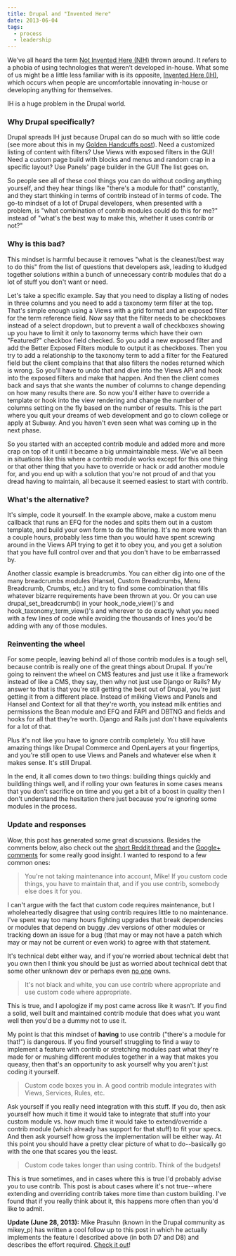 ```yaml
---
title: Drupal and "Invented Here"
date: 2013-06-04
tags:
  - process
  - leadership
---
```


We’ve all heard the term [Not Invented Here (NIH)](http://en.wikipedia.org/wiki/Not_invented_here) thrown around. It refers to a phobia of using technologies that weren’t developed in-house. What some of us might be a little less familiar with is its opposite, [Invented Here (IH)](http://en.wikipedia.org/wiki/Invented_here), which occurs when people are uncomfortable innovating in-house or developing anything for themselves.

IH is a huge problem in the Drupal world.

### Why Drupal specifically?

Drupal spreads IH just because Drupal can do so much with so little code (see more about this in my [Golden Handcuffs post](http://mikecr.it/ramblings/drupals-golden-handcuffs)). Need a customized listing of content with filters? Use Views with exposed filters in the GUI! Need a custom page build with blocks and menus and random crap in a specific layout? Use Panels' page builder in the GUI! The list goes on.

So people see all of these cool things you can do without coding anything yourself, and they hear things like "there's a module for that!" constantly, and they start thinking in terms of contrib instead of in terms of code. The go-to mindset of a lot of Drupal developers, when presented with a problem, is "what combination of contrib modules could do this for me?" instead of "what's the best way to make this, whether it uses contrib or not?"

### Why is this bad?

This mindset is harmful because it removes "what is the cleanest/best way to do this" from the list of questions that developers ask, leading to kludged together solutions within a bunch of unnecessary contrib modules that do a lot of stuff you don't want or need.

Let's take a specific example. Say that you need to display a listing of nodes in three columns and you need to add a taxonomy term filter at the top. That's simple enough using a Views with a grid format and an exposed filter for the term reference field. Now say that the filter needs to be checkboxes instead of a select dropdown, but to prevent a wall of checkboxes showing up you have to limit it only to taxonomy terms which have their own "Featured?" checkbox field checked. So you add a new exposed filter and add the Better Exposed Filters module to output it as checkboxes. Then you try to add a relationship to the taxonomy term to add a filter for the Featured field but the client complains that that also filters the nodes returned which is wrong. So you'll have to undo that and dive into the Views API and hook into the exposed filters and make that happen. And then the client comes back and says that she wants the number of columns to change depending on how many results there are. So now you'll either have to override a template or hook into the view rendering and change the number of columns setting on the fly based on the number of results. This is the part where you quit your dreams of web development and go to clown college or apply at Subway. And you haven't even seen what was coming up in the next phase.

So you started with an accepted contrib module and added more and more crap on top of it until it became a big unmaintainable mess. We've all been in situations like this where a contrib module works except for this one thing or that other thing that you have to override or hack or add another module for, and you end up with a solution that you're not proud of and that you dread having to maintain, all because it seemed easiest to start with contrib.

### What's the alternative?

It's simple, code it yourself. In the example above, make a custom menu callback that runs an EFQ for the nodes and spits them out in a custom template, and build your own form to do the filtering. It's no more work than a couple hours, probably less time than you would have spent screwing around in the Views API trying to get it to obey you, and you get a solution that you have full control over and that you don't have to be embarrassed by.

Another classic example is breadcrumbs. You can either dig into one of the many breadcrumbs modules (Hansel, Custom Breadcrumbs, Menu Breadcrumb, Crumbs, etc.) and try to find some combination that fills whatever bizarre requirements have been thrown at you. Or you can use drupal_set_breadcrumb() in your hook_node_view()'s and hook_taxonomy_term_view()'s and wherever to do exactly what you need with a few lines of code while avoiding the thousands of lines you'd be adding with any of those modules.

### Reinventing the wheel

For some people, leaving behind all of those contrib modules is a tough sell, because contrib is really one of the great things about Drupal. If you're going to reinvent the wheel on CMS features and just use it like a framework instead of like a CMS, they say, then why not just use Django or Rails? My answer to that is that you're still getting the best out of Drupal, you're just getting it from a different place. Instead of milking Views and Panels and Hansel and Context for all that they're worth, you instead milk entities and permissions the Bean module and EFQ and FAPI and DBTNG and fields and hooks for all that they're worth. Django and Rails just don't have equivalents for a lot of that.

Plus it's not like you have to ignore contrib completely. You still have amazing things like Drupal Commerce and OpenLayers at your fingertips, and you're still open to use Views and Panels and whatever else when it makes sense. It's still Drupal.

In the end, it all comes down to two things: building things quickly and buildling things well, and if rolling your own features in some cases means that you don't sacrifice on time and you get a bit of a boost in quality then I don't understand the hesitation there just because you're ignoring some modules in the process.

### Update and responses

Wow, this post has generated some great discussions. Besides the comments below, also check out the [short Reddit thread](http://www.reddit.com/r/drupal/comments/1fnlit/drupal_and_invented_here/) and the [Google+ comments](https://plus.google.com/111020520676817671277/posts/1iDg8UnDS5X) for some really good insight. I wanted to respond to a few common ones:

> You're not taking maintenance into account, Mike! If you custom code things, you have to maintain that, and if you use contrib, somebody else does it for you.

I can't argue with the fact that custom code requires maintenance, but I wholeheartedly disagree that using contrib requires little to no maintenance. I've spent way too many hours fighting upgrades that break dependencies or modules that depend on buggy .dev versions of other modules or tracking down an issue for a bug (that may or may not have a patch which may or may not be current or even work) to agree with that statement.

It's technical debt either way, and if you're worried about technical debt that you own then I think you should be just as worried about technical debt that some other unknown dev or perhaps even [no one](https://twitter.com/MrJoshMiller/status/341991187554660354) owns.

> It's not black and white, you can use contrib where appropriate and use custom code where appropriate.

This is true, and I apologize if my post came across like it wasn't. If you find a solid, well built and maintained contrib module that does what you want well then you'd be a dummy not to use it.

My point is that this mindset of **having** to use contrib ("there's a module for that!") is dangerous. If you find yourself struggling to find a way to implement a feature with contrib or stretching modules past what they're made for or mushing different modules together in a way that makes you queasy, then that's an opportunity to ask yourself why you aren't just coding it yourself.

> Custom code boxes you in. A good contrib module integrates with Views, Services, Rules, etc.

Ask yourself if you really need integration with this stuff. If you do, then ask yourself how much it time it would take to integrate that stuff into your custom module vs. how much time it would take to extend/override a contrib module (which already has support for that stuff) to fit your specs. And then ask yourself how gross the implementation will be either way. At this point you should have a pretty clear picture of what to do--basically go with the one that scares you the least.

> Custom code takes longer than using contrib. Think of the budgets!

This is true sometimes, and in cases where this is true I'd probably advise you to use contrib. This post is about cases where it's not true--where extending and overriding contrib takes more time than custom building. I've found that if you really think about it, this happens more often than you'd like to admit.

**Update (June 28, 2013):** Mike Prasuhn (known in the Drupal community as mikey_p) has written a cool follow up to this post in which he actually implements the feature I described above (in both D7 and D8) and describes the effort required. [Check it out](http://shomeya.com/articles/understanding-how-custom-code-can-help-you-build-your-drupal-site)!
